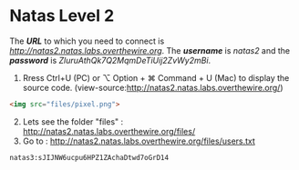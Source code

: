 # Natas Level 2

The ***URL*** to which you need to connect is *http://natas2.natas.labs.overthewire.org*. The ***username*** is *natas2* and the ***password*** is *ZluruAthQk7Q2MqmDeTiUij2ZvWy2mBi*. 

1. Rress Ctrl+U (PC) or ⌥ Option + ⌘ Command + U (Mac) to display the source code. (view-source:http://natas2.natas.labs.overthewire.org/)

```html
<img src="files/pixel.png">
```

2. Lets see the folder "files" : http://natas2.natas.labs.overthewire.org/files/
3. Go to : http://natas2.natas.labs.overthewire.org/files/users.txt
```
natas3:sJIJNW6ucpu6HPZ1ZAchaDtwd7oGrD14
```
